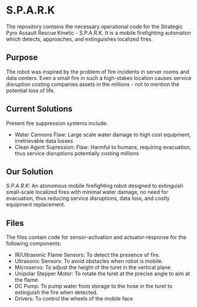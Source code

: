 # S.P.A.R.K

The repository contains the necessary operational code for the Strategic Pyro Assault Rescue Kinetic - S.P.A.R.K.
It is a mobile firefighting automaton which detects, approaches, and extinguishes localized fires.


## Purpose
The robot was inspired by the problem of fire incidents in server rooms and data centers. Even a small fire in such a high-stakes location causes service disruption costing companies assets in the millions - not to mention the potential loss of life.

## Current Solutions
Present fire suppression systems include:
- Water Cannons
  Flaw: Large scale water damage to high cost equipment, irretrievable data losses
-  Clean Agent Supression:
  Flaw: Harmful to humans, requiring evacuation, thus service disruptions potentially costing millions

## Our Solution
*S.P.A.R.K*: An atonomous mobile firefighting robot designed to extinguish small-scale localized fires with minimal water damage, no need for evacuation, thus reducing service disruptions, data loss, and costly equipment replacement.

## Files
The files contain code for sensor-activation and actuator-response for the following components:
- IR/Ultrasonic Flame Sensors: To detect the presence of fire.
- Ultrasonic Sensors: To avoid obstacles when robot is mobile.
- Microservo: To adjust the height of the turet in the vertical plane
- Unipolar Stepper Motor: To rotate the turet at the precise angle to aim at the flame.
- DC Pump: To pump water from storage to the hose in the turet to extinguish the fire when detected.
- Drivers: To control the wheels of the mobile face
